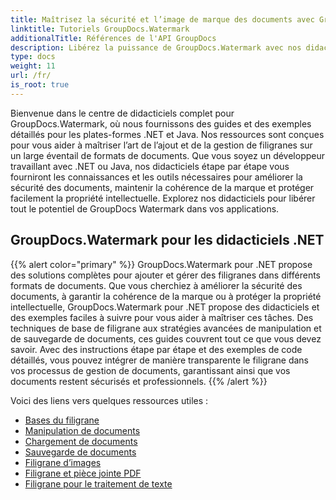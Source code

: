 ```yaml
---
title: Maîtrisez la sécurité et l’image de marque des documents avec GroupDocs.Watermark
linktitle: Tutoriels GroupDocs.Watermark
additionalTitle: Références de l'API GroupDocs
description: Libérez la puissance de GroupDocs.Watermark avec nos didacticiels .NET et Java. Maîtrisez les techniques de filigrane pour la sécurité des documents et l'image de marque.
type: docs
weight: 11
url: /fr/
is_root: true
---
```


Bienvenue dans le centre de didacticiels complet pour GroupDocs.Watermark, où nous fournissons des guides et des exemples détaillés pour les plates-formes .NET et Java. Nos ressources sont conçues pour vous aider à maîtriser l’art de l’ajout et de la gestion de filigranes sur un large éventail de formats de documents. Que vous soyez un développeur travaillant avec .NET ou Java, nos didacticiels étape par étape vous fourniront les connaissances et les outils nécessaires pour améliorer la sécurité des documents, maintenir la cohérence de la marque et protéger facilement la propriété intellectuelle. Explorez nos didacticiels pour libérer tout le potentiel de GroupDocs Watermark dans vos applications.


## GroupDocs.Watermark pour les didacticiels .NET
{{% alert color="primary" %}}
GroupDocs.Watermark pour .NET propose des solutions complètes pour ajouter et gérer des filigranes dans différents formats de documents. Que vous cherchiez à améliorer la sécurité des documents, à garantir la cohérence de la marque ou à protéger la propriété intellectuelle, GroupDocs.Watermark pour .NET propose des didacticiels et des exemples faciles à suivre pour vous aider à maîtriser ces tâches. Des techniques de base de filigrane aux stratégies avancées de manipulation et de sauvegarde de documents, ces guides couvrent tout ce que vous devez savoir. Avec des instructions étape par étape et des exemples de code détaillés, vous pouvez intégrer de manière transparente le filigrane dans vos processus de gestion de documents, garantissant ainsi que vos documents restent sécurisés et professionnels.
{{% /alert %}}

Voici des liens vers quelques ressources utiles :
 
- [Bases du filigrane](./net/watermarking-basics/)
- [Manipulation de documents](./net/document-manipulation/)
- [Chargement de documents](./net/document-loadings/)
- [Sauvegarde de documents](./net/document-savings/)
- [Filigrane d’images](./net/image-watermarkings/)
- [Filigrane et pièce jointe PDF](./net/pdf-watermarking-attachments/)
- [Filigrane pour le traitement de texte](./net/word-processing-watermarkings/)
